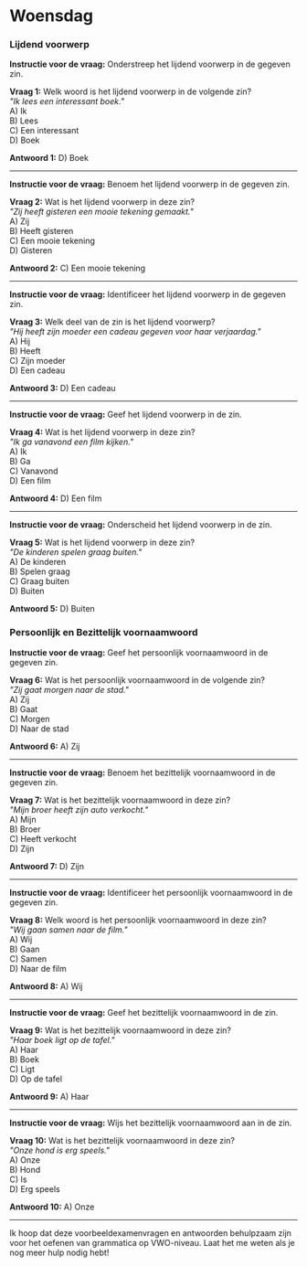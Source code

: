 # Woensdag

### Lijdend voorwerp

**Instructie voor de vraag:** Onderstreep het lijdend voorwerp in de gegeven zin.

**Vraag 1:** Welk woord is het lijdend voorwerp in de volgende zin?  
*"Ik lees een interessant boek."*  
A) Ik  
B) Lees  
C) Een interessant  
D) Boek  

**Antwoord 1:** D) Boek

---

**Instructie voor de vraag:** Benoem het lijdend voorwerp in de gegeven zin.

**Vraag 2:** Wat is het lijdend voorwerp in deze zin?  
*"Zij heeft gisteren een mooie tekening gemaakt."*  
A) Zij  
B) Heeft gisteren  
C) Een mooie tekening  
D) Gisteren  

**Antwoord 2:** C) Een mooie tekening

---

**Instructie voor de vraag:** Identificeer het lijdend voorwerp in de gegeven zin.

**Vraag 3:** Welk deel van de zin is het lijdend voorwerp?  
*"Hij heeft zijn moeder een cadeau gegeven voor haar verjaardag."*  
A) Hij  
B) Heeft  
C) Zijn moeder  
D) Een cadeau  

**Antwoord 3:** D) Een cadeau

---

**Instructie voor de vraag:** Geef het lijdend voorwerp in de zin.

**Vraag 4:** Wat is het lijdend voorwerp in deze zin?  
*"Ik ga vanavond een film kijken."*  
A) Ik  
B) Ga  
C) Vanavond  
D) Een film  

**Antwoord 4:** D) Een film

---

**Instructie voor de vraag:** Onderscheid het lijdend voorwerp in de zin.

**Vraag 5:** Wat is het lijdend voorwerp in deze zin?  
*"De kinderen spelen graag buiten."*  
A) De kinderen  
B) Spelen graag  
C) Graag buiten  
D) Buiten  

**Antwoord 5:** D) Buiten

### Persoonlijk en Bezittelijk voornaamwoord

**Instructie voor de vraag:** Geef het persoonlijk voornaamwoord in de gegeven zin.

**Vraag 6:** Wat is het persoonlijk voornaamwoord in de volgende zin?  
*"Zij gaat morgen naar de stad."*  
A) Zij  
B) Gaat  
C) Morgen  
D) Naar de stad  

**Antwoord 6:** A) Zij

---

**Instructie voor de vraag:** Benoem het bezittelijk voornaamwoord in de gegeven zin.

**Vraag 7:** Wat is het bezittelijk voornaamwoord in deze zin?  
*"Mijn broer heeft zijn auto verkocht."*  
A) Mijn  
B) Broer  
C) Heeft verkocht  
D) Zijn  

**Antwoord 7:** D) Zijn

---

**Instructie voor de vraag:** Identificeer het persoonlijk voornaamwoord in de gegeven zin.

**Vraag 8:** Welk woord is het persoonlijk voornaamwoord in deze zin?  
*"Wij gaan samen naar de film."*  
A) Wij  
B) Gaan  
C) Samen  
D) Naar de film  

**Antwoord 8:** A) Wij

---

**Instructie voor de vraag:** Geef het bezittelijk voornaamwoord in de zin.

**Vraag 9:** Wat is het bezittelijk voornaamwoord in deze zin?  
*"Haar boek ligt op de tafel."*  
A) Haar  
B) Boek  
C) Ligt  
D) Op de tafel  

**Antwoord 9:** A) Haar

---

**Instructie voor de vraag:** Wijs het bezittelijk voornaamwoord aan in de zin.

**Vraag 10:** Wat is het bezittelijk voornaamwoord in deze zin?  
*"Onze hond is erg speels."*  
A) Onze  
B) Hond  
C) Is  
D) Erg speels  

**Antwoord 10:** A) Onze

---

Ik hoop dat deze voorbeeldexamenvragen en antwoorden behulpzaam zijn voor het oefenen van grammatica op VWO-niveau. Laat het me weten als je nog meer hulp nodig hebt!
